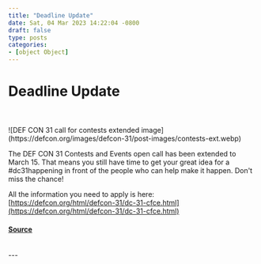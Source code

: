 ```yaml
---
title: "Deadline Update"
date: Sat, 04 Mar 2023 14:22:04 -0800
draft: false
type: posts
categories: 
- [object Object]
---
```

# Deadline Update

<br/>

<br/>
![DEF CON 31 call for contests extended image](https://defcon.org/images/defcon-31/post-images/contests-ext.webp)  

The DEF CON 31 Contests and Events open call has been extended to March 15. That means you still have time to get your great idea for a #dc31happening in front of the people who can help make it happen. Don't miss the chance!  
  
All the information you need to apply is here: [https://defcon.org/html/defcon-31/dc-31-cfce.html](https://defcon.org/html/defcon-31/dc-31-cfce.html)

#### [Source](https://defcon.org/html/defcon-31/dc-31-cfce.html)

<br/>
---
